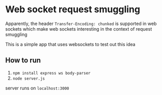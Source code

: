 # Web socket request smuggling

Apparently, the header `Transfer-Encoding: chunked` is supported in web sockets which make web sockets interesting in the context of request smuggling

This is a simple app that uses websockets to test out this idea

## How to run
1. `npm install express ws body-parser`
2. `node server.js`

server runs on `localhost:3000`